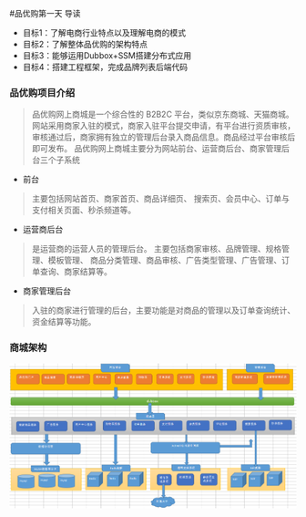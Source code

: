 #品优购第一天
导读
-   目标1：了解电商行业特点以及理解电商的模式
-   目标2：了解整体品优购的架构特点
-   目标3：能够运用Dubbox+SSM搭建分布式应用
-   目标4：搭建工程框架，完成品牌列表后端代码

### 品优购项目介绍
>   品优购网上商城是一个综合性的 B2B2C 平台，类似京东商城、天猫商城。
>   网站采用商家入驻的模式，商家入驻平台提交申请，有平台进行资质审核，
>   审核通过后，商家拥有独立的管理后台录入商品信息。商品经过平台审核后即可发布。
>    品优购网上商城主要分为网站前台、运营商后台、商家管理后台三个子系统
-   前台
>   主要包括网站首页、商家首页、商品详细页、
>   搜索页、会员中心、订单与支付相关页面、秒杀频道等。
-   运营商后台
>   是运营商的运营人员的管理后台。 主要包括商家审核、品牌管理、规格管理、模板管理、
>   商品分类管理、商品审核、广告类型管理、广告管理、订单查询、商家结算等。
-   商家管理后台
>   入驻的商家进行管理的后台，主要功能是对商品的管理以及订单查询统计、资金结算等功能。

### 商城架构
![系统架构](\pig\品优购系统架构.png)
